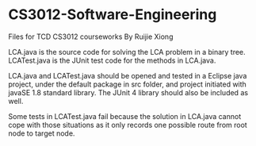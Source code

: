 # CS3012-Software-Engineering
Files for TCD CS3012 courseworks
By Ruijie Xiong

LCA.java is the source code for solving the LCA problem in a binary tree.
LCATest.java is the JUnit test code for the methods in LCA.java.

LCA.java and LCATest.java should be opened and tested in a Eclipse java project, under the default package in src folder, and project initiated with javaSE 1.8 standard library. The JUnit 4 library should also be included as well.

Some tests in LCATest.java fail because the solution in LCA.java cannot cope with those situations as it only records one possible route from root node to target node.
